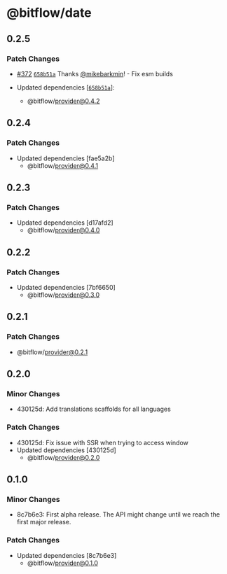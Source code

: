 # @bitflow/date

## 0.2.5

### Patch Changes

- [#372](https://github.com/openpatch/bitflow/pull/372) [`658b51a`](https://github.com/openpatch/bitflow/commit/658b51a367ea74bdcf36c6766988512fa2324d78) Thanks [@mikebarkmin](https://github.com/mikebarkmin)! - Fix esm builds

- Updated dependencies [[`658b51a`](https://github.com/openpatch/bitflow/commit/658b51a367ea74bdcf36c6766988512fa2324d78)]:
  - @bitflow/provider@0.4.2

## 0.2.4

### Patch Changes

- Updated dependencies [fae5a2b]
  - @bitflow/provider@0.4.1

## 0.2.3

### Patch Changes

- Updated dependencies [d17afd2]
  - @bitflow/provider@0.4.0

## 0.2.2

### Patch Changes

- Updated dependencies [7bf6650]
  - @bitflow/provider@0.3.0

## 0.2.1

### Patch Changes

- @bitflow/provider@0.2.1

## 0.2.0

### Minor Changes

- 430125d: Add translations scaffolds for all languages

### Patch Changes

- 430125d: Fix issue with SSR when trying to access window
- Updated dependencies [430125d]
  - @bitflow/provider@0.2.0

## 0.1.0

### Minor Changes

- 8c7b6e3: First alpha release. The API might change until we reach the first major release.

### Patch Changes

- Updated dependencies [8c7b6e3]
  - @bitflow/provider@0.1.0
